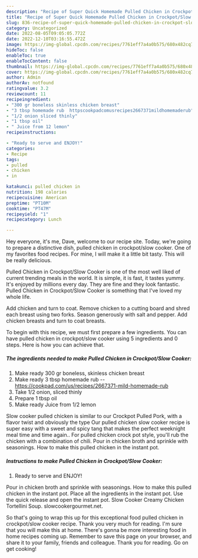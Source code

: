 ```yaml
---
description: "Recipe of Super Quick Homemade Pulled Chicken in Crockpot/Slow Cooker"
title: "Recipe of Super Quick Homemade Pulled Chicken in Crockpot/Slow Cooker"
slug: 836-recipe-of-super-quick-homemade-pulled-chicken-in-crockpot-slow-cooker
category: Uncategorized
date: 2022-08-05T09:05:05.772Z
date: 2022-12-10T03:16:55.472Z
image: https://img-global.cpcdn.com/recipes/7761eff7a4a0b575/680x482cq70/pulled-chicken-in-crockpotslow-cooker-recipe-main-photo.jpg
hideToc: false
enableToc: true
enableTocContent: false
thumbnail: https://img-global.cpcdn.com/recipes/7761eff7a4a0b575/680x482cq70/pulled-chicken-in-crockpotslow-cooker-recipe-main-photo.jpg
cover: https://img-global.cpcdn.com/recipes/7761eff7a4a0b575/680x482cq70/pulled-chicken-in-crockpotslow-cooker-recipe-main-photo.jpg
author: Admin
authorAv: notfound
ratingvalue: 3.2
reviewcount: 11
recipeingredient:
- "300 gr boneless skinless chicken breast"
- "3 tbsp homemade rub  httpscookpadcomusrecipes2667371mildhomemaderub"
- "1/2 onion sliced thinly"
- "1 tbsp oil"
- " Juice from 12 lemon"
recipeinstructions:

- "Ready to serve and ENJOY!"
categories:
- Recipe
tags:
- pulled
- chicken
- in

katakunci: pulled chicken in 
nutrition: 198 calories
recipecuisine: American
preptime: "PT10M"
cooktime: "PT47M"
recipeyield: "1"
recipecategory: Lunch

---
```



Hey everyone, it's me, Dave, welcome to our recipe site. Today, we're going to prepare a distinctive dish, pulled chicken in crockpot/slow cooker. One of my favorites food recipes. For mine, I will make it a little bit tasty. This will be really delicious.

Pulled Chicken in Crockpot/Slow Cooker is one of the most well liked of current trending meals in the world. It is simple, it is fast, it tastes yummy. It's enjoyed by millions every day. They are fine and they look fantastic. Pulled Chicken in Crockpot/Slow Cooker is something that I've loved my whole life.

Add chicken and turn to coat. Remove chicken to a cutting board and shred each breast using two forks. Season generously with salt and pepper. Add chicken breasts and turn to coat breasts.


To begin with this recipe, we must first prepare a few ingredients. You can have pulled chicken in crockpot/slow cooker using 5 ingredients and 0 steps. Here is how you can achieve that.

<!--inarticleads1-->

##### The ingredients needed to make Pulled Chicken in Crockpot/Slow Cooker:

1. Make ready 300 gr boneless, skinless chicken breast
1. Make ready 3 tbsp homemade rub -- https://cookpad.com/us/recipes/2667371-mild-homemade-rub
1. Take 1/2 onion, sliced thinly
1. Prepare 1 tbsp oil
1. Make ready  Juice from 1/2 lemon


Slow cooker pulled chicken is similar to our Crockpot Pulled Pork, with a flavor twist and obviously the type Our pulled chicken slow cooker recipe is super easy with a sweet and spicy tang that makes the perfect weeknight meal time and time again.. For pulled chicken crock pot style, you&#39;ll rub the chicken with a combination of chili. Pour in chicken broth and sprinkle with seasonings. How to make this pulled chicken in the instant pot. 

<!--inarticleads2-->

##### Instructions to make Pulled Chicken in Crockpot/Slow Cooker:


1. Ready to serve and ENJOY!

Pour in chicken broth and sprinkle with seasonings. How to make this pulled chicken in the instant pot. Place all the ingredients in the instant pot. Use the quick release and open the instant pot. Slow Cooker Creamy Chicken Tortellini Soup. slowcookergourmet.net. 

So that's going to wrap this up for this exceptional food pulled chicken in crockpot/slow cooker recipe. Thank you very much for reading. I'm sure that you will make this at home. There's gonna be more interesting food in home recipes coming up. Remember to save this page on your browser, and share it to your family, friends and colleague. Thank you for reading. Go on get cooking!
